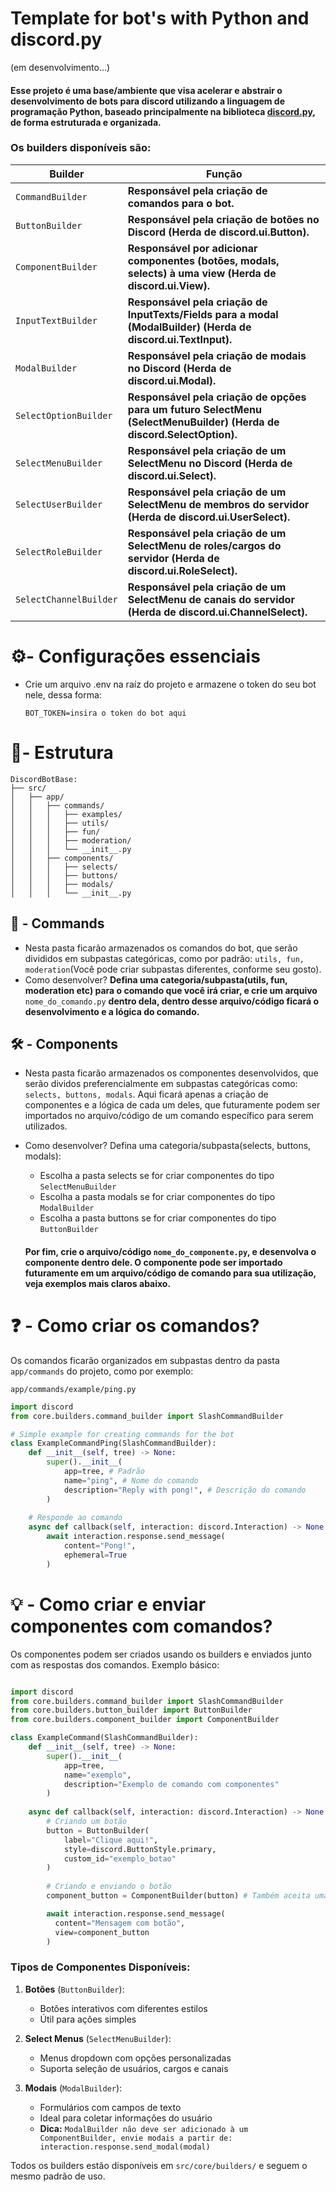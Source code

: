 # Template for bot's with Python and discord.py

(em desenvolvimento...)

#### Esse projeto é uma base/ambiente que visa acelerar e abstrair o desenvolvimento de bots para discord utilizando a linguagem de programação Python, baseado principalmente na biblioteca [discord.py](https://discordpy.readthedocs.io/en/stable/), de forma estruturada e organizada.

### Os builders disponíveis são:


| Builder                | Função                                                                                                                   |
| ---------------------- | -------------------------------------------------------------------------------------------------------------------------- |
| `CommandBuilder`       | **Responsável pela criação de comandos para o bot.**                                                                    |
| `ButtonBuilder`        | **Responsável pela criação de botões no Discord (Herda de discord.ui.Button).**                                        |
| `ComponentBuilder`     | **Responsável por adicionar componentes (botões, modals, selects) à uma view (Herda de discord.ui.View).**              |
| `InputTextBuilder`     | **Responsável pela criação de InputTexts/Fields para a modal (ModalBuilder) (Herda de discord.ui.TextInput).**          |
| `ModalBuilder`         | **Responsável pela criação de modais no Discord (Herda de discord.ui.Modal).**                                          |
| `SelectOptionBuilder`  | **Responsável pela criação de opções para um futuro SelectMenu (SelectMenuBuilder) (Herda de discord.SelectOption).** |
| `SelectMenuBuilder`    | **Responsável pela criação de um SelectMenu no Discord (Herda de discord.ui.Select).**                                  |
| `SelectUserBuilder`    | **Responsável pela criação de um SelectMenu de membros do servidor (Herda de discord.ui.UserSelect).**                  |
| `SelectRoleBuilder`    | **Responsável pela criação de um SelectMenu de roles/cargos do servidor (Herda de discord.ui.RoleSelect).**             |
| `SelectChannelBuilder` | **Responsável pela criação de um SelectMenu de canais do servidor (Herda de discord.ui.ChannelSelect).**                |

# ⚙- Configurações essenciais

* Crie um arquivo .env na raíz do projeto e armazene o token do seu bot nele, dessa forma:
  ````
  BOT_TOKEN=insira o token do bot aqui
  ````

# 📂- Estrutura

````
DiscordBotBase:
├── src/
│   ├── app/
│   │   ├── commands/
│   │   │   ├── examples/
│   │   │   ├── utils/
│   │   │   ├── fun/
│   │   │   ├── moderation/
│   │   │   └── __init__.py
│   │   ├── components/
│   │   │   ├── selects/
│   │   │   ├── buttons/
│   │   │   ├── modals/
│   │   │   └── __init__.py
````

## 🤖 - Commands

* Nesta pasta ficarão armazenados os comandos do bot, que serão divididos em subpastas categóricas, como por padrão: `utils, fun, moderation`(Você pode criar subpastas diferentes, conforme seu gosto).
* Como desenvolver?
  **Defina uma categoria/subpasta(utils, fun, moderation etc) para o comando que você irá criar, e crie um arquivo** `nome_do_comando.py` **dentro dela, dentro desse arquivo/código ficará o desenvolvimento e a lógica do comando.**

## 🛠 - Components


* Nesta pasta ficarão armazenados os componentes desenvolvidos, que serão dividos preferencialmente em subpastas categóricas como: `selects, buttons, modals`. Aqui ficará apenas a criação de componentes e a lógica de cada um deles, que futuramente podem ser importados no arquivo/código de um comando específico para serem utilizados.
* Como desenvolver?
  Defina uma categoria/subpasta(selects, buttons, modals):

  * Escolha a pasta selects se for criar componentes do tipo `SelectMenuBuilder`
  * Escolha a pasta modals se for criar componentes do tipo `ModalBuilder`
  * Escolha a pasta buttons se for criar componentes do tipo `ButtonBuilder`

  #### Por fim, crie o arquivo/código `nome_do_componente.py`, e desenvolva o componente dentro dele. O componente pode ser importado futuramente em um arquivo/código de comando para sua utilização, veja exemplos mais claros abaixo.

# ❓ - Como criar os comandos?

Os comandos ficarão organizados em subpastas dentro da pasta `app/commands` do projeto, como por exemplo:

`app/commands/example/ping.py`

````python
import discord 
from core.builders.command_builder import SlashCommandBuilder

# Simple example for creating commands for the bot
class ExampleCommandPing(SlashCommandBuilder):
    def __init__(self, tree) -> None: 
        super().__init__(
            app=tree, # Padrão
            name="ping", # Nome do comando
            description="Reply with pong!", # Descrição do comando
        )
  
    # Responde ao comando
    async def callback(self, interaction: discord.Interaction) -> None:
        await interaction.response.send_message(
            content="Pong!",
            ephemeral=True
        )
````


# 💡 - Como criar e enviar componentes com comandos?

Os componentes podem ser criados usando os builders e enviados junto com as respostas dos comandos. Exemplo básico:

```python

import discord
from core.builders.command_builder import SlashCommandBuilder
from core.builders.button_builder import ButtonBuilder
from core.builders.component_builder import ComponentBuilder

class ExampleCommand(SlashCommandBuilder):
    def __init__(self, tree) -> None:
        super().__init__(
            app=tree,
            name="exemplo",
            description="Exemplo de comando com componentes"
        )
  
    async def callback(self, interaction: discord.Interaction) -> None:
        # Criando um botão
        button = ButtonBuilder(
            label="Clique aqui!",
            style=discord.ButtonStyle.primary,
            custom_id="exemplo_botao"
        )
  
        # Criando e enviando o botão
        component_button = ComponentBuilder(button) # Também aceita uma lista([]) de de builders, como: [button1, button2]

        await interaction.response.send_message(
          content="Mensagem com botão",
          view=component_button
        )
```

### Tipos de Componentes Disponíveis:

1. **Botões** (`ButtonBuilder`):

   - Botões interativos com diferentes estilos
   - Útil para ações simples
2. **Select Menus** (`SelectMenuBuilder`):

   - Menus dropdown com opções personalizadas
   - Suporta seleção de usuários, cargos e canais
3. **Modais** (`ModalBuilder`):

   - Formulários com campos de texto
   - Ideal para coletar informações do usuário
   - **Dica:** `ModalBuilder não deve ser adicionado à um ComponentBuilder, envie modais a partir de:  interaction.response.send_modal(modal)`

Todos os builders estão disponíveis em `src/core/builders/` e seguem o mesmo padrão de uso.
